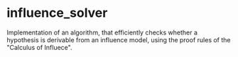 # influence_solver

Implementation of an algorithm, that efficiently checks whether a hypothesis is derivable from an influence model, using the proof rules of the "Calculus of Influece".
